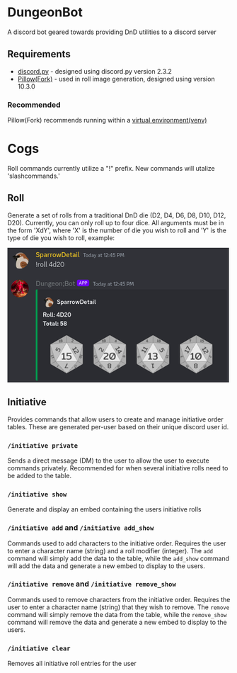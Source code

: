 # DungeonBot
A discord bot geared towards providing DnD utilities to a discord server

## Requirements
- [discord.py](https://discordpy.readthedocs.io/en/stable/intro.html) - designed using discord.py version 2.3.2
- [Pillow(Fork)](https://pillow.readthedocs.io/en/stable/installation.html) - used in roll image generation, designed using version 10.3.0

### Recommended
Pillow(Fork) recommends running within a [virtual environment(venv)](https://docs.python.org/3/library/venv.html)

# Cogs
Roll commands currently utilize a "!" prefix. New commands will utalize 'slashcommands.'

## Roll
Generate a set of rolls from a traditional DnD die (D2, D4, D6, D8, D10, D12, D20). Currently, you can only roll up to four dice.
All arguments must be in the form 'XdY', where 'X' is the number of die you wish to roll and 'Y' is the type of die you wish to roll, example:

![RollImage](.readme/roll_sample.png)

## Initiative
Provides commands that allow users to create and manage initiative order tables. These are generated per-user based on their unique discord user
id.

### `/initiative private`
Sends a direct message (DM) to the user to allow the user to execute commands privately. Recommended for when several initiative rolls need to be added to
the table.

### `/initiative show`
Generate and display an embed containing the users initiative rolls

### `/initiative add` and `/initiative add_show`
Commands used to add characters to the initiative order. Requires the user to enter a character name (string) and a roll modifier (integer). The `add`
command will simply add the data to the table, while the `add_show` command will add the data and generate a new embed to display to the users.

### `/initiative remove` and `/initiative remove_show`
Commands used to remove characters from the initiative order. Requires the user to enter a character name (string) that they wish to remove. The `remove`
command will simply remove the data from the table, while the `remove_show` command will remove the data and generate a new embed to display to the users.

### `/initiative clear`
Removes all initiative roll entries for the user
